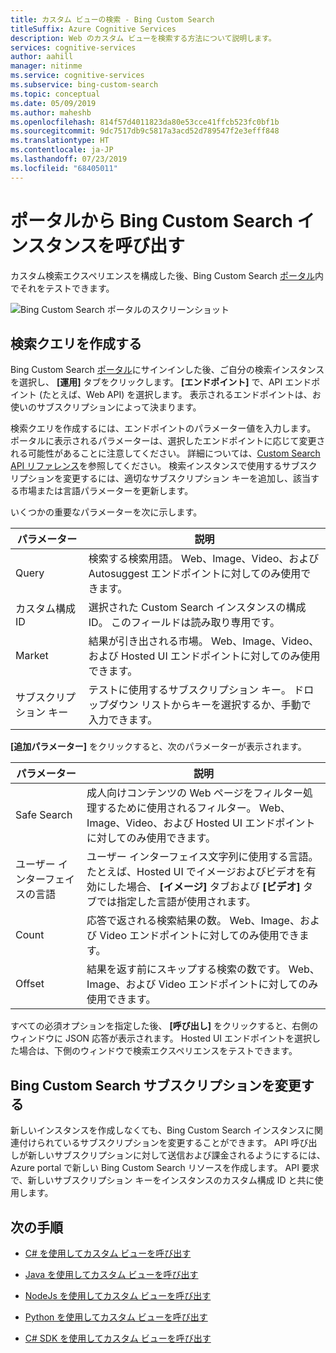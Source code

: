 ```yaml
---
title: カスタム ビューの検索 - Bing Custom Search
titleSuffix: Azure Cognitive Services
description: Web のカスタム ビューを検索する方法について説明します。
services: cognitive-services
author: aahill
manager: nitinme
ms.service: cognitive-services
ms.subservice: bing-custom-search
ms.topic: conceptual
ms.date: 05/09/2019
ms.author: maheshb
ms.openlocfilehash: 814f57d4011823da80e53cce41ffcb523fc0bf1b
ms.sourcegitcommit: 9dc7517db9c5817a3acd52d789547f2e3efff848
ms.translationtype: HT
ms.contentlocale: ja-JP
ms.lasthandoff: 07/23/2019
ms.locfileid: "68405011"
---
```

# <a name="call-your-bing-custom-search-instance-from-the-portal"></a>ポータルから Bing Custom Search インスタンスを呼び出す

カスタム検索エクスペリエンスを構成した後、Bing Custom Search [ポータル](https://customsearch.ai)内でそれをテストできます。 

![Bing Custom Search ポータルのスクリーンショット](media/portal-search-screen.png)
## <a name="create-a-search-query"></a>検索クエリを作成する 

Bing Custom Search [ポータル](https://customsearch.ai)にサインインした後、ご自分の検索インスタンスを選択し、 **[運用]** タブをクリックします。 **[エンドポイント]** で、API エンドポイント (たとえば、Web API) を選択します。 表示されるエンドポイントは、お使いのサブスクリプションによって決まります。

検索クエリを作成するには、エンドポイントのパラメーター値を入力します。 ポータルに表示されるパラメーターは、選択したエンドポイントに応じて変更される可能性があることに注意してください。 詳細については、[Custom Search API リファレンス](https://docs.microsoft.com/rest/api/cognitiveservices-bingsearch/bing-custom-search-api-v7-reference#query-parameters)を参照してください。 検索インスタンスで使用するサブスクリプションを変更するには、適切なサブスクリプション キーを追加し、該当する市場または言語パラメーターを更新します。

いくつかの重要なパラメーターを次に示します。


|パラメーター  |説明  |
|---------|---------|
|Query     | 検索する検索用語。 Web、Image、Video、および Autosuggest エンドポイントに対してのみ使用できます。 |
|カスタム構成 ID | 選択された Custom Search インスタンスの構成 ID。 このフィールドは読み取り専用です。 |
|Market     | 結果が引き出される市場。 Web、Image、Video、および Hosted UI エンドポイントに対してのみ使用できます。        |
|サブスクリプション キー | テストに使用するサブスクリプション キー。 ドロップダウン リストからキーを選択するか、手動で入力できます。          |

**[追加パラメーター]** をクリックすると、次のパラメーターが表示されます。  

|パラメーター  |説明  |
|---------|---------|
|Safe Search     | 成人向けコンテンツの Web ページをフィルター処理するために使用されるフィルター。 Web、Image、Video、および Hosted UI エンドポイントに対してのみ使用できます。        |
|ユーザー インターフェイスの言語    | ユーザー インターフェイス文字列に使用する言語。 たとえば、Hosted UI でイメージおよびビデオを有効にした場合、 **[イメージ]** タブおよび **[ビデオ]** タブでは指定した言語が使用されます。        |
|Count     | 応答で返される検索結果の数。 Web、Image、および Video エンドポイントに対してのみ使用できます。         |
|Offset    | 結果を返す前にスキップする検索の数です。 Web、Image、および Video エンドポイントに対してのみ使用できます。        |
    
すべての必須オプションを指定した後、 **[呼び出し]** をクリックすると、右側のウィンドウに JSON 応答が表示されます。 Hosted UI エンドポイントを選択した場合は、下側のウィンドウで検索エクスペリエンスをテストできます。

## <a name="change-your-bing-custom-search-subscription"></a>Bing Custom Search サブスクリプションを変更する

新しいインスタンスを作成しなくても、Bing Custom Search インスタンスに関連付けられているサブスクリプションを変更することができます。 API 呼び出しが新しいサブスクリプションに対して送信および課金されるようにするには、Azure portal で新しい Bing Custom Search リソースを作成します。 API 要求で、新しいサブスクリプション キーをインスタンスのカスタム構成 ID と共に使用します。

## <a name="next-steps"></a>次の手順

- [C# を使用してカスタム ビューを呼び出す](./call-endpoint-csharp.md)
- [Java を使用してカスタム ビューを呼び出す](./call-endpoint-java.md)
- [NodeJs を使用してカスタム ビューを呼び出す](./call-endpoint-nodejs.md)
- [Python を使用してカスタム ビューを呼び出す](./call-endpoint-python.md)

- [C# SDK を使用してカスタム ビューを呼び出す](./sdk-csharp-quick-start.md)
